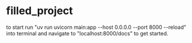 # filled_project
to start run "uv run uvicorn main:app --host 0.0.0.0 --port 8000 --reload" into terminal and navigate to "localhost:8000/docs" to get started.